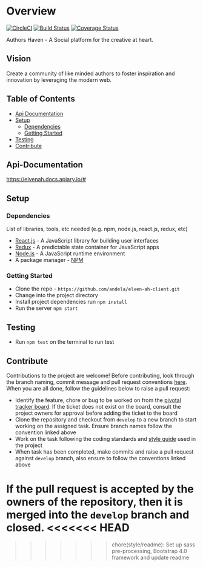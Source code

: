 # Overview
[![CircleCI](https://circleci.com/gh/andela/elven-ah-client/tree/develop.svg?style=svg)](https://circleci.com/gh/andela/elven-ah-client/tree/develop) [![Build Status](https://travis-ci.org/andela/elven-ah.svg?branch=develop)](https://travis-ci.org/andela/elven-ah) [![Coverage Status](https://coveralls.io/repos/github/andela/elven-ah-client/badge.svg?branch=chore%2F160056174%2Fsetup-tests)](https://coveralls.io/github/andela/elven-ah-client?branch=chore%2F160056174%2Fsetup-tests)

Authors Haven - A Social platform for the creative at heart.

## Vision

Create a community of like minded authors to foster inspiration and innovation
by leveraging the modern web.

## Table of Contents

- [Api Documentation](#Api-Documentation)
- [Setup](#setup)
  - [Dependencies](#dependencies)
  - [Getting Started](#getting-started)
- [Testing](#testing)
- [Contribute](#contribute)

## Api-Documentation

https://elvenah.docs.apiary.io/#

## Setup

### Dependencies

List of libraries, tools, etc needed (e.g. npm, node.js, react.js, redux, etc)

- [React.js](https://reactjs.org/) - A JavaScript library for building user interfaces
- [Redux](https://redux.js.org/) - A predictable state container for JavaScript apps
- [Node.js](https://nodejs.org/en/) - A JavaScript runtime environment
- A package manager - [NPM](https://www.npmjs.com/)

### Getting Started

- Clone the repo - `https://github.com/andela/elven-ah-client.git`
- Change into the project directory
- Install project dependencies run `npm install`
- Run the server `npm start`

## Testing

- Run `npm test` on the terminal to run test 

## Contribute

Contributions to the project are welcome! Before contributing, look through the branch naming, commit message and pull request conventions [here](https://github.com/andela/elven-ah/wiki/). When you are all done, follow the guidelines below to raise a pull request:

- Identify the feature, chore or bug to be worked on from the [pivotal tracker board](https://www.pivotaltracker.com/n/projects/2185767). If the ticket does not exist on the board, consult the project owners for approval before adding the ticket to the board
- Clone the repository and checkout from `develop` to a new branch to start working on the assigned task. Ensure branch names follow the convention linked above
- Work on the task following the coding standards and [style guide](https://github.com/airbnb/javascript) used in the project
- When task has been completed, make commits and raise a pull request against `develop` branch, also ensure to follow the conventions linked above

If the pull request is accepted by the owners of the repository, then it is merged into the `develop` branch and closed.
<<<<<<< HEAD
=======

>>>>>>> chore(style/readme): Set up sass pre-processing, Bootstrap 4.0 framework and update readme
